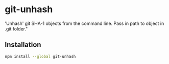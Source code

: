 # git-unhash

'Unhash' git SHA-1 objects from the command line. Pass in path to object in .git folder."

## Installation

```sh
npm install --global git-unhash
```
